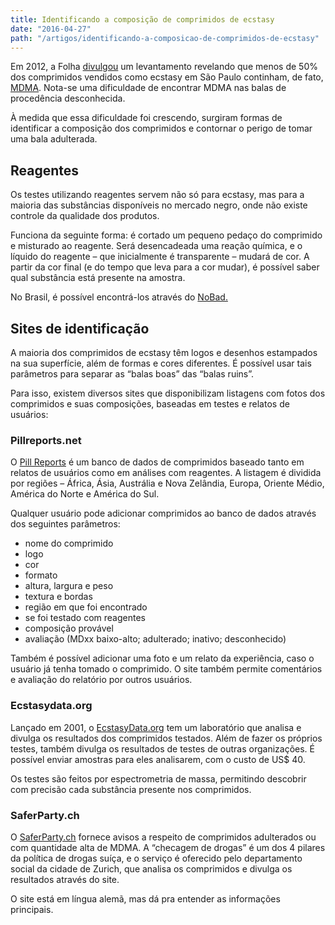 ```yaml
---
title: Identificando a composição de comprimidos de ecstasy
date: "2016-04-27"
path: "/artigos/identificando-a-composicao-de-comprimidos-de-ecstasy"
---
```


Em 2012, a Folha [divulgou](http://www1.folha.uol.com.br/cotidiano/2012/08/1135888-ecstasy-consumido-em-sao-paulo-nao-e-ecstasy.shtml) um levantamento revelando que menos de 50% dos comprimidos vendidos como ecstasy em São Paulo continham, de fato, [MDMA](/psicoativos/mdma/). Nota-se uma dificuldade de encontrar MDMA nas balas de procedência desconhecida.

À medida que essa dificuldade foi crescendo, surgiram formas de identificar a composição dos comprimidos e contornar o perigo de tomar uma bala adulterada.

## Reagentes

Os testes utilizando reagentes servem não só para ecstasy, mas para a maioria das substâncias disponíveis no mercado negro, onde não existe controle da qualidade dos produtos.

Funciona da seguinte forma: é cortado um pequeno pedaço do comprimido e misturado ao reagente. Será desencadeada uma reação química, e o líquido do reagente – que inicialmente é transparente – mudará de cor. A partir da cor final (e do tempo que leva para a cor mudar), é possível saber qual substância está presente na amostra.

No Brasil, é possível encontrá-los através do [NoBad.](https://nobad.com.br/)

## Sites de identificação

A maioria dos comprimidos de ecstasy têm logos e desenhos estampados na sua superfície, além de formas e cores diferentes. É possível usar tais parâmetros para separar as “balas boas” das “balas ruins”.

Para isso, existem diversos sites que disponibilizam listagens com fotos dos comprimidos e suas composições, baseadas em testes e relatos de usuários:

### Pillreports.net

O [Pill Reports](http://pillreports.net/) é um banco de dados de comprimidos baseado tanto em relatos de usuários como em análises com reagentes. A listagem é dividida por regiões – África, Ásia, Austrália e Nova Zelândia, Europa, Oriente Médio, América do Norte e América do Sul.

Qualquer usuário pode adicionar comprimidos ao banco de dados através dos seguintes parâmetros:

- nome do comprimido
- logo
- cor
- formato
- altura, largura e peso
- textura e bordas
- região em que foi encontrado
- se foi testado com reagentes
- composição provável
- avaliação (MDxx baixo-alto; adulterado; inativo; desconhecido)

Também é possível adicionar uma foto e um relato da experiência, caso o usuário já tenha tomado o comprimido. O site também permite comentários e avaliação do relatório por outros usuários.

### Ecstasydata.org

Lançado em 2001, o [EcstasyData.org](http://ecstasydata.org/) tem um laboratório que analisa e divulga os resultados dos comprimidos testados. Além de fazer os próprios testes, também divulga os resultados de testes de outras organizações. É possível enviar amostras para eles analisarem, com o custo de US$ 40.

Os testes são feitos por espectrometria de massa, permitindo descobrir com precisão cada substância presente nos comprimidos.

### SaferParty.ch

O [SaferParty.ch](http://saferparty.ch/drugchecking/saferparty.html) fornece avisos a respeito de comprimidos adulterados ou com quantidade alta de MDMA. A “checagem de drogas” é um dos 4 pilares da política de drogas suíça, e o serviço é oferecido pelo departamento social da cidade de Zurich, que analisa os comprimidos e divulga os resultados através do site.

O site está em língua alemã, mas dá pra entender as informações principais.